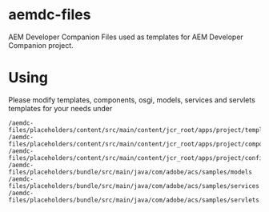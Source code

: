# aemdc-files
AEM Developer Companion Files used as templates for AEM Developer Companion project.

# Using
	
Please modify templates, components, osgi, models, services and servlets templates for your needs under
 
	/aemdc-files/placeholders/content/src/main/content/jcr_root/apps/project/templates
	/aemdc-files/placeholders/content/src/main/content/jcr_root/apps/project/components
	/aemdc-files/placeholders/content/src/main/content/jcr_root/apps/project/config
	/aemdc-files/placeholders/bundle/src/main/java/com/adobe/acs/samples/models
	/aemdc-files/placeholders/bundle/src/main/java/com/adobe/acs/samples/services
	/aemdc-files/placeholders/bundle/src/main/java/com/adobe/acs/samples/servlets

